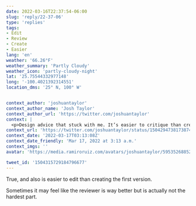 ```yaml
---
date: 2022-03-16T22:37:54-06:00
slug: 'reply/22-37-06'
type: 'replies'
tags:
- Edit
- Review
- Create
- Easier
lang: 'en'
weather: '66.26°F'
weather_summary: 'Partly Cloudy'
weather_icon: 'partly-cloudy-night'
lat: '25.75544332977148'
long: '-100.4021392314551'
location_dms: '25° N, 100° W'


context_author: 'joshuantaylor'
context_author_name: 'Josh Taylor'
context_author_url: 'https://twitter.com/joshuantaylor'
context: |
  <p>Design advice that stuck with me. It’s easier to critique than create. Lately I’ve been feeling extra critique-y in some areas. Whenever I notice this I remind myself that I need to do the extra work to propose a solution instead of just point out the problems</p>
context_url: 'https://twitter.com/joshuantaylor/status/1504294738173874177'
context_date: '2022-03-17T03:13:08Z'
context_date_friendly: 'Mar 17, 2022 at 3:13 a.m.'
context_imgs: ''
avatar: 'https://media.ramiroruiz.com/avatars/joshuantaylor/595352688524599296/boQfWcaN_bigger.jpg'

tweet_id: '1504315729184796677'
---
```

True, and also is easier to edit than creating the first version.

Sometimes it may feel like the reviewer is way better but is actually not the hardest part.